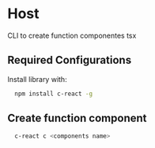 
# Host

CLI to create function componentes tsx

## Required Configurations

Install library with: 

```bash
  npm install c-react -g
```


## Create function component

```bash
  c-react c <components name>
```